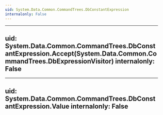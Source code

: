 ```yaml
---
uid: System.Data.Common.CommandTrees.DbConstantExpression
internalonly: False
---
```


---
uid: System.Data.Common.CommandTrees.DbConstantExpression.Accept(System.Data.Common.CommandTrees.DbExpressionVisitor)
internalonly: False
---

---
uid: System.Data.Common.CommandTrees.DbConstantExpression.Value
internalonly: False
---

